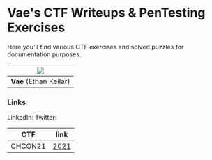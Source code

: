# Vae's CTF Writeups & PenTesting Exercises

Here you'll find various CTF exercises and solved puzzles for documentation purposes.

| ![](https://github.com/Vaetan.png?size=150)     |
|:-----------------------------------------------:|
| **Vae** (Ethan Keilar)                          |

### Links

LinkedIn:
Twitter:

| CTF           | link                                                         |
|---------------|--------------------------------------------------------------|
| CHCON21       | [2021](CHCON21\writeup.md)                                   |
